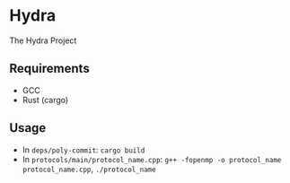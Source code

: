 # Hydra

The Hydra Project

## Requirements

- GCC
- Rust (cargo)

## Usage

- In `deps/poly-commit`: `cargo build`
- In `protocols/main/protocol_name.cpp`: `g++ -fopenmp -o protocol_name protocol_name.cpp`, `./protocol_name`
